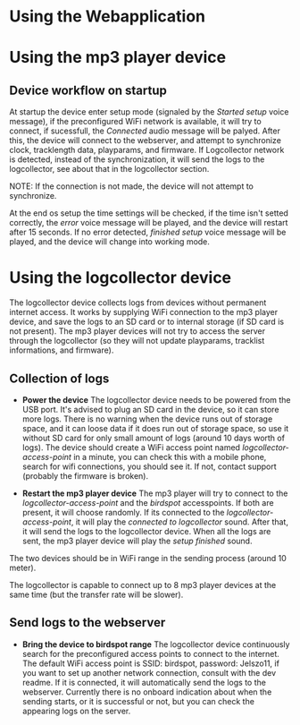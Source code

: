 # Using the Webapplication
# Using the mp3 player device
## Device workflow on startup
At startup the device enter setup mode (signaled by the *Started setup* voice message), if the preconfigured WiFi network is available, it will try to connect, if sucessfull, the *Connected* audio message will be palyed. After this, the device will connect to the webserver, and attempt to synchronize clock, tracklength data, playparams, and firmware. If Logcollector network is detected, instead of the synchronization, it will send the logs to the logcollector, see about that in the logcollector section.

NOTE: If the connection is not made, the device will not attempt to synchronize.

At the end os setup the time settings will be checked, if the time isn't setted correctly, the *error* voice message will be played, and the device will restart after 15 seconds.
If no error detected, *finished setup* voice message will be played, and the device will change into working mode.

# Using the logcollector device
The logcollector device collects logs from devices without permanent internet access.
It works by supplying WiFi connection to the mp3 player device, and save the logs to an SD card or to internal storage (if SD card is not present).
The mp3 player devices will not try to access the server through the logcollector (so they will not update playparams, tracklist informations, and firmware).
## Collection of logs
* **Power the device**
The logcollector device needs to be powered from the USB port. It's advised to plug an SD card in the device, so it can store more logs.
There is no warning when the device runs out of storage space, and it can loose data if it does run out of storage space, so use it without SD card for only small amount of logs (around 10 days worth of logs).
The device should create a WiFi access point named *logcollector-access-point* in a minute, you can check this with a mobile phone, search for wifi connections, you should see it. If not, contact support (probably the firmware is broken).

* **Restart the mp3 player device** The mp3 player will try to connect to the *logcollector-access-point* and the *birdspot* accesspoints. If both are present, it will choose randomly. 
If its connected to the *logcollector-access-point*, it will play the *connected to logcollector* sound. After that, it will send the logs to the logcollector device.
When all the logs are sent, the mp3 player device will play the *setup finished* sound. 

The two devices should be in WiFi range in the sending process (around 10 meter). 

The logcollector is capable to connect up to 8 mp3 player devices at the same time (but the transfer rate will be slower).

## Send logs to the webserver
* **Bring the device to birdspot range** The logcollector device continuously search for the preconfigured access points to connect to the internet.
The default WiFi access point is SSID: birdspot, password: Jelszo11, if you want to set up another network connection, consult with the dev readme.
If it is connected, it will automatically send the logs to the webserver. 
Currently there is no onboard indication about when the sending starts, or it is successful or not, but you can check the appearing logs on the server.
